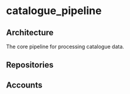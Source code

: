 # catalogue_pipeline

## Architecture

The core pipeline for processing catalogue data.

## Repositories

## Accounts

